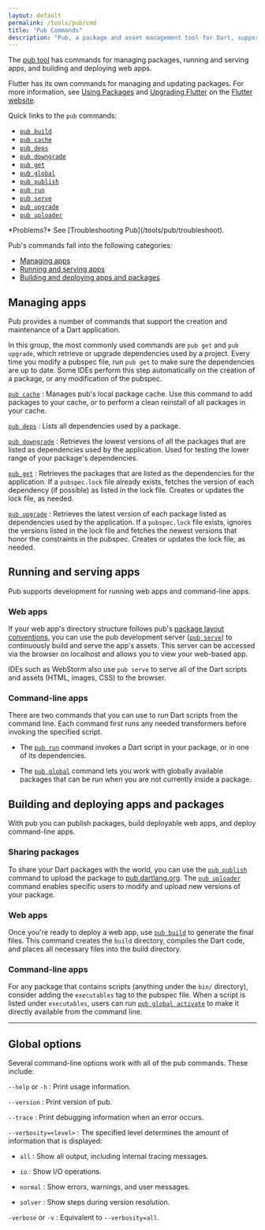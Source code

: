 ```yaml
---
layout: default
permalink: /tools/pub/cmd
title: "Pub Commands"
description: "Pub, a package and asset management tool for Dart, supports a variety of commands."
---
```


The [pub tool](/tools/pub) has commands for managing packages,
running and serving apps, and building and deploying web apps.

Flutter has its own commands for managing and updating packages.
For more information, see
[Using Packages]({{site.flutter}}/using-packages/) and
[Upgrading Flutter]({{site.flutter}}/upgrading/)
on the [Flutter website]({{site.flutter}}).

Quick links to the `pub` commands:

* [`pub build`]({{site.webdev}}/tools/pub/pub-build)
* [`pub cache`](/tools/pub/cmd/pub-cache)
* [`pub deps`](/tools/pub/cmd/pub-deps)
* [`pub downgrade`](/tools/pub/cmd/pub-downgrade)
* [`pub get`](/tools/pub/cmd/pub-get)
* [`pub global`](/tools/pub/cmd/pub-global)
* [`pub publish`](/tools/pub/cmd/pub-lish)
* [`pub run`](/tools/pub/cmd/pub-run)
* [`pub serve`]({{site.webdev}}/tools/pub/pub-serve)
* [`pub upgrade`](/tools/pub/cmd/pub-upgrade)
* [`pub uploader`](/tools/pub/cmd/pub-uploader)

<aside class="alert alert-info" markdown="1">
*Problems?*
See [Troubleshooting Pub](/tools/pub/troubleshoot).
</aside>

Pub's commands fall into the following categories:

* [Managing apps](#managing-apps)
* [Running and serving apps](#running-and-serving-apps)
* [Building
  and deploying apps and packages](#building-and-deploying-apps-and-packages)

## Managing apps

Pub provides a number of commands that support
the creation and maintenance of a Dart application.

In this group, the most commonly used commands are `pub get` and
`pub upgrade`, which retrieve or upgrade dependencies used by a project.
Every time you modify a pubspec file, run `pub get`
to make sure the dependencies are up to date. Some IDEs
perform this step automatically on the creation of a package,
or any modification of the pubspec.

[`pub cache`](/tools/pub/cmd/pub-cache)
: Manages pub's local package cache. Use this command to add packages
  to your cache, or to perform a clean reinstall of all packages in
  your cache.

[`pub deps`](/tools/pub/cmd/pub-deps)
: Lists all dependencies used by a package.

[`pub downgrade`](/tools/pub/cmd/pub-downgrade)
: Retrieves the lowest versions of all the packages that are
  listed as dependencies used by the application. Used for testing
  the lower range of your package's dependencies.

[`pub get`](/tools/pub/cmd/pub-get)
: Retrieves the packages that are listed as the dependencies for
  the application.
  If a `pubspec.lock` file already exists, fetches the version
  of each dependency (if possible) as listed in the lock file.
  Creates or updates the lock file, as needed.

[`pub upgrade`](/tools/pub/cmd/pub-upgrade)
: Retrieves the latest version of each package listed
  as dependencies used by the application. If a `pubspec.lock`
  file exists, ignores the versions listed in the lock file and fetches
  the newest versions that honor the constraints in the pubspec.
  Creates or updates the lock file, as needed.

## Running and serving apps

Pub supports development for running web apps and command-line apps.

### Web apps

If your web app's directory structure follows pub's [package layout
conventions](/tools/pub/package-layout), you can use the pub development
server ([`pub serve`](({{site.webdev}}/tools/pub/pub-serve))) to continuously
build and serve the app's assets.
This server can be accessed via the browser on localhost and
allows you to view your web-based app.

IDEs such as WebStorm also use `pub serve` to serve all of the
Dart scripts and assets (HTML, images, CSS) to the browser.

### Command-line apps

There are two commands that you can use to run Dart scripts
from the command line. Each command first runs any needed
transformers before invoking the specified script.

* The [`pub run`](/tools/pub/cmd/pub-run) command invokes a Dart script in your
  package, or in one of its dependencies.

* The [`pub global`](/tools/pub/cmd/pub-global) command lets you work with
  globally available packages that can be run when you are not currently inside
  a package.

## Building and deploying apps and packages

With pub you can publish packages, build deployable web apps, and
deploy command-line apps.

### Sharing packages

To share your Dart packages with the world, you can
use the [`pub publish`](/tools/pub/cmd/pub-lish) command to upload the
package to [pub.dartlang.org](https://pub.dartlang.org). The
[`pub uploader`](/tools/pub/cmd/pub-uploader) command enables specific
users to modify and upload new versions of your package.

### Web apps

Once you're ready to deploy a web app,
use [`pub build`]({{site.webdev}}/tools/pub/pub-build)
to generate the final files. This command creates the `build` directory,
compiles the Dart code, and places all necessary files into the build
directory.

### Command-line apps

For any package that contains scripts (anything under the `bin/`
directory), consider adding the `executables` tag to the pubspec file.
When a script is listed under `executables`, users can run
[`pub global activate`](/tools/pub/cmd/pub-global#activating-a-package)
to make it directly available from the command line.

---

## Global options

Several command-line options work with all of the pub commands.
These include:

`--help` or `-h`
: Print usage information.

`--version`
: Print version of pub.

`--trace`
: Print debugging information when an error occurs.

`--verbosity=<level>`
: The specified level determines the amount of information that is displayed:

* `all`
: Show all output, including internal tracing messages.

* `io`
: Show I/O operations.

* `normal`
: Show errors, warnings, and user messages.

* `solver`
: Show steps during version resolution.

`-verbose` or `-v`
: Equivalent to `--verbosity=all`.
